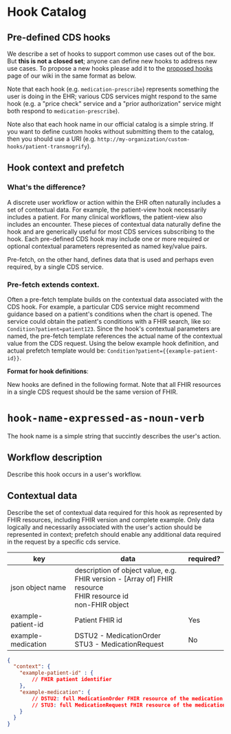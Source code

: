# Hook Catalog

## Pre-defined CDS hooks

We describe a set of hooks to support common use cases out of the box. But **this is not a closed set**; anyone can define new hooks to address new use cases. To propose a new hooks please add it to the [proposed hooks](https://github.com/cds-hooks/docs/wiki/Proposed-Hooks) page of our wiki in the same format as below.

Note that each hook (e.g. `medication-prescribe`) represents something the user is doing in the EHR; various CDS services might respond to the same hook (e.g. a "price check" service and a "prior authorization" service might both respond to `medication-prescribe`).

Note also that each hook name in our official catalog is a simple string. If you want to define custom hooks without submitting them to the catalog, then you should use a URI (e.g. `http://my-organization/custom-hooks/patient-transmogrify`).

## Hook context and prefetch

### What's the difference?
A discrete user workflow or action within the EHR often naturally includes a set of contextual data. For example, the patient-view hook necessarily includes a patient. For many clinical workflows, the patient-view also includes an encounter. These pieces of contextual data naturally define the hook and are generically useful for most CDS services subscribing to the hook.  Each pre-defined CDS hook may include one or more required or optional contextual parameters represented as named key/value pairs. 

Pre-fetch, on the other hand, defines data that is used and perhaps even required, by a single CDS service. 

### Pre-fetch extends context.
Often a pre-fetch template builds on the contextual data associated with the CDS hook. For example, a particular CDS service might recommend guidance based on a patient's conditions when the chart is opened. The service could obtain the patient's conditions with a FHIR search, like so:  `Condition?patient=patient123`. 
Since the hook's contextual parameters are named, the pre-fetch template references the actual name of the contextual value from the CDS request. Using the below example hook definition, and actual prefetch template would be: `Condition?patient={{example-patient-id}}`.

**Format for hook definitions**:

New hooks are defined in the following format. Note that all FHIR resources in a single CDS request should be the same version of FHIR. 

# `hook-name-expressed-as-noun-verb` 
The hook name is a simple string that succintly describes the user's action. 

## **Workflow description**
Describe this hook occurs in a user's workflow.

## **Contextual data**
Describe the set of contextual data required for this hook as represented by FHIR resources, including FHIR version and complete example. Only data logically and necessarily associated with the user's action should be represented in context; prefetch should enable any additional data required in the request by a specific cds service.

|key|data|required?|
|---|---|---|
|json object name|description of object value, e.g. <br/> FHIR version - [Array of] FHIR resource <br/> FHIR resource id <br/> non-FHIR object|
|example-patient-id|Patient FHIR id|Yes|String|
|example-medication|DSTU2 - MedicationOrder <br/>STU3 - MedicationRequest|No|


```json
{
  "context": {
	"example-patient-id" : {
		// FHIR patient identifier
	},
    "example-medication": {
		// DSTU2: full MedicationOrder FHIR resource of the medication being prescribed or, 
		// STU3: full MedicationRequest FHIR resource of the medication being prescribed
	}
  }
}
```